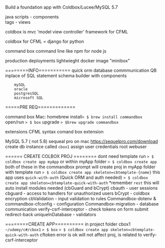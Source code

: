 Build a foundation app with Coldbox/Lucee/MySQL 5.7


java
scripts - components  
tags - views  

coldbox is mvc 'model view controller' framework for CFML

coldbox for CFML = django for python

command box 
    command line
    like npm for node js

production deployments lightwieght docker image "minibox"

========INFO===========
quick orm
    database commmunication
    QB
        inplace of SQL statement
        schema builder with components

        mySQL
        oracle
        postgresSQL
        microsoft SQL

=====PRE REQ=============

command box 
    Mac: homebrew 
    install`> $ brew install commandbox` 
    open/run `> $ box`
    upgrade `> $brew upgrade commandbox`

extensions
    CFML syntax
    comand box extension

MySQL
    5.7 ( not 5.8)
    sequeal pro on mac https://sequelpro.com/download
        create db instance called `cbox1`
        assign user credentials
            root
            webuser

====== CREATE COLBOX PROJ ========
dont need template
    run `> $ coldbox create app myApp`
    or within myApp folder `> $ coldbox create app`
    both of these in the commandbox prompt will create proj in myApp folder
with template
    run `> $ coldbox create app skeleton=cbtemplate-{name}`
this app uses `quick-with-auth` (Quick ORM and auth needed)
    `> $ coldbox create app skeleton=cbtemplate-quick-with-auth`
    *remember `rest`
    this will auto install modules needed (cbGuard and bCrypt)
        cbauth - user sessions
        cbguard - access to handlers for unauthorized users
        bCrypt - coldbox encryption 
        cbValidation - input validation to rules
        Commandbox-dotenv & commandbox-cfconfig - configuration
        Commandbox-migration - database communication
        verify-csrf-interceptor - check tokens on form submit
        redirect-back uniqueInDatabase - validators
         

========CREATE APP==========
in project folder cbox1 `~/udemy/c#/cbox1`
`> $ box`
`> $ coldbox create app skeleton=cbtemplate-quick-with-auth`
    cftoken error is ok will not affect proj, is related to verify-csrf-interceptor

